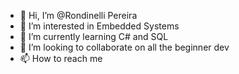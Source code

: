 - 👋 Hi, I’m @Rondinelli Pereira
- 👀 I’m interested in Embedded Systems
- 🌱 I’m currently learning C# and SQL
- 💞️ I’m looking to collaborate on all the beginner dev
- 📫 How to reach me 

<!---
RondinelliPereira/RondinelliPereira is a ✨ special ✨ repository because its `README.md` (this file) appears on your GitHub profile.
You can click the Preview link to take a look at your changes.
--->
